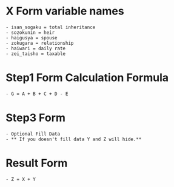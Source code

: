 # X Form variable names

```
- isan_sogaku = total inheritance
- sozokunin = heir
- haigusya = spouse
- zokugara = relationship
- haiwari = daily rate
- zei_taisho = taxable
```

# Step1 Form Calculation Formula

```
- G = A + B + C + D - E
```

# Step3 Form

```
- Optional Fill Data
- ** If you doesn't fill data Y and Z will hide.**
```

# Result Form

```
- Z = X + Y
```
